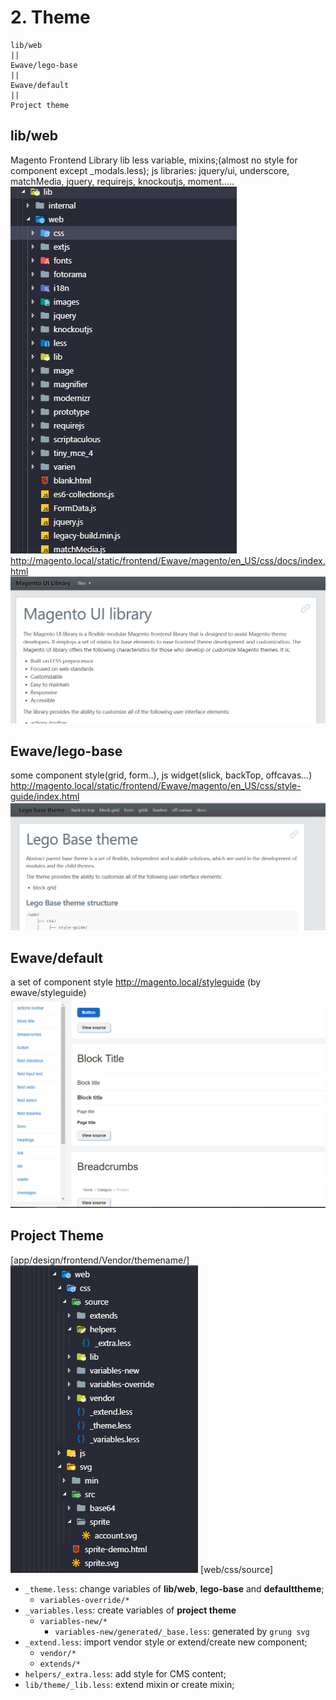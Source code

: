 # 2. Theme
```
lib/web
||
Ewave/lego-base
||
Ewave/default
||
Project theme
```
## lib/web
Magento Frontend Library
lib less variable, mixins;(almost no style for component except _modals.less);
js libraries: jquery/ui, underscore, matchMedia, jquery, requirejs, knockoutjs, moment.....
![](../media/img/theme1.png)
http://magento.local/static/frontend/Ewave/magento/en_US/css/docs/index.html
![](../media/img/theme2.png)



## Ewave/lego-base
some component style(grid, form..), js widget(slick, backTop, offcavas...)
http://magento.local/static/frontend/Ewave/magento/en_US/css/style-guide/index.html
![](../media/img/theme3.png)

## Ewave/default
a set of component style
http://magento.local/styleguide (by ewave/styleguide)
![](../media/img/theme4.png)

## Project Theme
[app/design/frontend/Vendor/themename/]
![](../media/img/theme5.png)
[web/css/source]
- `_theme.less`: change variables of **lib/web**, **lego-base** and **defaulttheme**;
    - `variables-override/*`
- `_variables.less`: create variables of **project theme**
    - `variables-new/*`
        - `variables-new/generated/_base.less`: generated by `grung svg`
- `_extend.less`: import vendor style or extend/create new component;
    - `vendor/*`
    - `extends/*`
- `helpers/_extra.less`: add style for CMS content;
- `lib/theme/_lib.less`: extend mixin or create mixin;